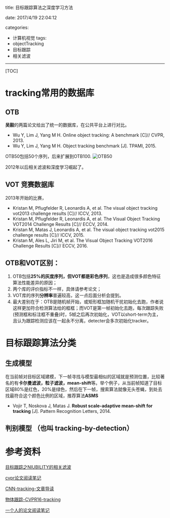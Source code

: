 
title: 目标跟踪算法之深度学习方法

date: 2017/4/19 22:04:12

categories:
- 计算机视觉
tags:
- objectTracking
- 目标跟踪
- 相关滤波
---
[TOC]

# tracking常用的数据库

## OTB 
**吴毅**的两篇论文给出了统一的数据库，在公共平台上进行对比。
- Wu Y, Lim J, Yang M H. Online object tracking: A benchmark [C]// CVPR, 2013.
- Wu Y, Lim J, Yang M H. Object tracking benchmark [J]. TPAMI, 2015.
<!--more-->
OTB50包括50个序列，后来扩展到OTB100.
![OTB50][1]

2012年以后相关滤波和深度学习崛起了。



## VOT 竞赛数据库
2013年开始的比赛，


- Kristan M, Pflugfelder R, Leonardis A, et al. The visual object tracking vot2013 challenge results [C]// ICCV, 2013.
- Kristan M, Pflugfelder R, Leonardis A, et al. The Visual Object Tracking VOT2014 Challenge Results [C]// ECCV, 2014.
- Kristan M, Matas J, Leonardis A, et al. The visual object tracking vot2015 challenge results [C]// ICCV, 2015.
- Kristan M, Ales L, Jiri M, et al. The Visual Object Tracking VOT2016 Challenge Results [C]// ECCV, 2016.

## OTB和VOT区别：
1. OTB包括**25%的灰度序列，但VOT都是彩色序列**，这也是造成很多颜色特征算法性能差异的原因；
2. 两个库的评价指标不一样，具体请参考论文；
3. VOT库的序列**分辨率**普遍较高，这一点后面分析会提到。
4.  最大差别在于：OTB是随机帧开始，或矩形框加随机干扰初始化去跑，作者说这样更加符合检测算法给的框框；而VOT是第一帧初始化去跑，每次跟踪失败(预测框和标注框不重叠)时，5帧之后再次初始化，VOT以short-term为主，且认为跟踪检测应该在一起永不分离，detecter会多次初始化tracker。

# 目标跟踪算法分类
## 生成模型 
在当前帧对目标区域建模，下一帧寻找与模型最相似的区域就是预测位置，比较著名的有**卡尔曼滤波，粒子滤波，mean-shift**等。举个例子，从当前帧知道了目标区域80%是红色，20%是绿色，然后在下一帧，搜索算法就像无头苍蝇，到处去找最符合这个颜色比例的区域，推荐算法**ASMS**

- Vojir T, Noskova J, Matas J. **Robust scale-adaptive mean-shift for tracking** [J]. Pattern Recognition Letters, 2014.



## 判别模型 （也叫 tracking-by-detection）



# 参考资料 

[目标跟踪之NIUBILITY的相关滤波](https://zhuanlan.zhihu.com/DCF-tracking)

[cvpr论文阅读笔记](http://www.cnblogs.com/wangxiaocvpr/)

[CNN-tracking-文章导读](http://blog.csdn.net/ben_ben_niao/article/details/51315000)

[物体跟踪-CVPR16-tracking](http://blog.csdn.net/ben_ben_niao/article/details/52072659)


[一个人的论文阅读笔记](http://blog.csdn.net/u012905422/article/category/6223501)



  [1]: https://www.github.com/DragonFive/CVBasicOp/raw/master/1492588025562.jpg "1492588025562"